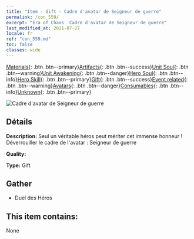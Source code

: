 ```yaml
---
title: "Item - Gift - Cadre d'avatar de Seigneur de guerre"
permalink: /con_559/
excerpt: "Era of Chaos  Cadre d'avatar de Seigneur de guerre"
last_modified_at: 2021-07-27
locale: fr
ref: "con_559.md"
toc: false
classes: wide
---
```

 [Materials](/ItemsFR/){: .btn .btn--primary}[Artifacts](/ItemsFR/Artifacts/){: .btn .btn--success}[Unit Soul](/ItemsFR/UnitSoul/){: .btn .btn--warning}[Unit Awakening](/ItemsFR/UnitAwakening/){: .btn .btn--danger}[Hero Soul](/ItemsFR/HeroSoul/){: .btn .btn--info}[Hero Skill](/ItemsFR/HeroSkill/){: .btn .btn--primary}[Gift](/ItemsFR/Gift/){: .btn .btn--success}[Event related](/ItemsFR/Events/){: .btn .btn--warning}[Avatars](/ItemsFR/Avatars/){: .btn .btn--danger}[Consumables](/ItemsFR/Consumables/){: .btn .btn--info}[Unknown](/ItemsFR/Unknown/){: .btn .btn--primary}

 ![Cadre d'avatar de Seigneur de guerre](/images/a/avatarFrame_9.png)

## Détails
 **Description:** Seul un véritable héros peut mériter cet immense honneur ! Déverrouiller le cadre de l'avatar : Seigneur de guerre

 **Quality:** 

 **Type:** Gift

## Gather

*    Duel des Héros 

## This item contains:

  None

